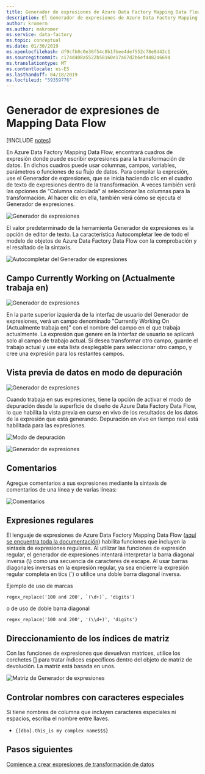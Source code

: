 ```yaml
---
title: Generador de expresiones de Azure Data Factory Mapping Data Flow
description: El Generador de expresiones de Azure Data Factory Mapping Data Flow
author: kromerm
ms.author: makromer
ms.service: data-factory
ms.topic: conceptual
ms.date: 01/30/2019
ms.openlocfilehash: df9cfb0c0e36f54c8b1fbee4def552c78e9d42c1
ms.sourcegitcommit: c174d408a5522b58160e17a87d2b6ef4482a6694
ms.translationtype: MT
ms.contentlocale: es-ES
ms.lasthandoff: 04/18/2019
ms.locfileid: "59359776"
---
```

# <a name="mapping-data-flow-expression-builder"></a>Generador de expresiones de Mapping Data Flow

[!INCLUDE [notes](../../includes/data-factory-data-flow-preview.md)]

En Azure Data Factory Mapping Data Flow, encontrará cuadros de expresión donde puede escribir expresiones para la transformación de datos. En dichos cuadros puede usar columnas, campos, variables, parámetros o funciones de su flujo de datos. Para compilar la expresión, use el Generador de expresiones, que se inicia haciendo clic en el cuadro de texto de expresiones dentro de la transformación. A veces también verá las opciones de "Columna calculada" al seleccionar las columnas para la transformación. Al hacer clic en ella, también verá cómo se ejecuta el Generador de expresiones.

![Generador de expresiones](media/data-flow/expression.png "Expression Builder")

El valor predeterminado de la herramienta Generador de expresiones es la opción de editor de texto. La característica Autocompletar lee de todo el modelo de objetos de Azure Data Factory Data Flow con la comprobación y el resaltado de la sintaxis.

![Autocompletar del Generador de expresiones](media/data-flow/expb1.png "Expression Builder auto-complete")

## <a name="currently-working-on-field"></a>Campo Currently Working on (Actualmente trabaja en)

![Generador de expresiones](media/data-flow/exp3.png "Currently Working On (Actualmente trabaja en)")

En la parte superior izquierda de la interfaz de usuario del Generador de expresiones, verá un campo denominado "Currently Working On (Actualmente trabaja en)" con el nombre del campo en el que trabaja actualmente. La expresión que genere en la interfaz de usuario se aplicará solo al campo de trabajo actual. Si desea transformar otro campo, guarde el trabajo actual y use esta lista desplegable para seleccionar otro campo, y cree una expresión para los restantes campos.

## <a name="data-preview-in-debug-mode"></a>Vista previa de datos en modo de depuración

![Generador de expresiones](media/data-flow/exp4b.png "Vista precia de datos de expresiones")

Cuando trabaja en sus expresiones, tiene la opción de activar el modo de depuración desde la superficie de diseño de Azure Data Factory Data Flow, lo que habilita la vista previa en curso en vivo de los resultados de los datos de la expresión que está generando. Depuración en vivo en tiempo real está habilitada para las expresiones.

![Modo de depuración](media/data-flow/debugbutton.png "Botón Depurar")


![Generador de expresiones](media/data-flow/exp5.png "Vista precia de datos de expresiones")

## <a name="comments"></a>Comentarios

Agregue comentarios a sus expresiones mediante la sintaxis de comentarios de una línea y de varias líneas:

![Comentarios](media/data-flow/comments.png "Comments")

## <a name="regular-expressions"></a>Expresiones regulares

El lenguaje de expresiones de Azure Data Factory Mapping Data Flow ([aquí se encuentra toda la documentación](https://aka.ms/dataflowexpressions)) habilita funciones que incluyen la sintaxis de expresiones regulares. Al utilizar las funciones de expresión regular, el generador de expresiones intentará interpretar la barra diagonal inversa (\\) como una secuencia de caracteres de escape. Al usar barras diagonales inversas en la expresión regular, ya sea encierre la expresión regular completa en tics (\`) o utilice una doble barra diagonal inversa.

Ejemplo de uso de marcas

```
regex_replace('100 and 200', `(\d+)`, 'digits')
```

o de uso de doble barra diagonal

```
regex_replace('100 and 200', '(\\d+)', 'digits')
```

## <a name="addressing-array-indexes"></a>Direccionamiento de los índices de matriz

Con las funciones de expresiones que devuelvan matrices, utilice los corchetes [] para tratar índices específicos dentro del objeto de matriz de devolución. La matriz está basada en unos.

![Matriz de Generador de expresiones](media/data-flow/expb2.png "Vista precia de datos de expresiones")

## <a name="handling-names-with-special-characters"></a>Controlar nombres con caracteres especiales

Si tiene nombres de columna que incluyen caracteres especiales ni espacios, escriba el nombre entre llaves.
* ```{[dbo].this_is my complex name$$$}```

## <a name="next-steps"></a>Pasos siguientes

[Comience a crear expresiones de transformación de datos](data-flow-expression-functions.md)
